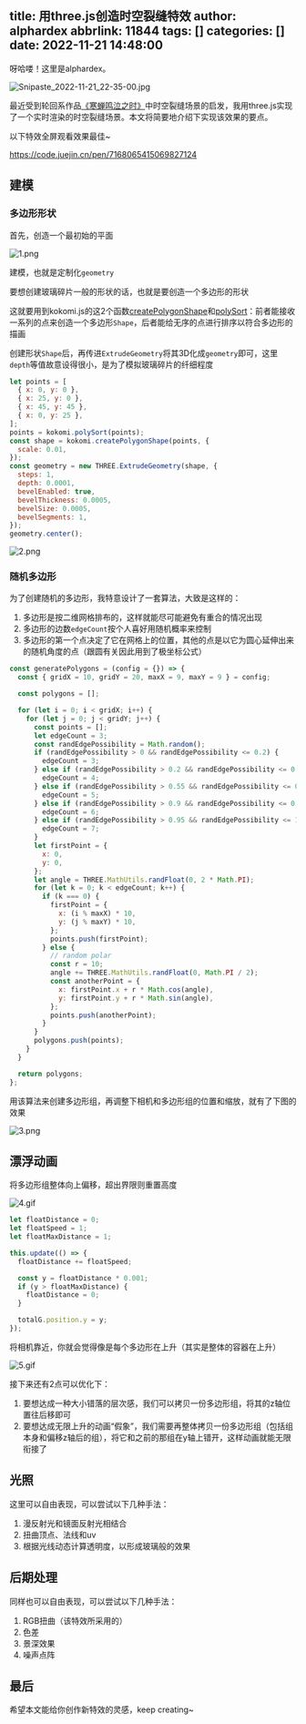 title: 用three.js创造时空裂缝特效
author: alphardex
abbrlink: 11844
tags: []
categories: []
date: 2022-11-21 14:48:00
---
呀哈喽！这里是alphardex。

![Snipaste_2022-11-21_22-35-00.jpg](https://s2.loli.net/2022/11/21/ZzaI37T2B5igGX4.jpg)

最近受到轮回系作品[《寒蝉鸣泣之时》](https://www.agemys.net/detail/20200118)中时空裂缝场景的启发，我用three.js实现了一个实时渲染的时空裂缝场景。本文将简要地介绍下实现该效果的要点。

以下特效全屏观看效果最佳~

https://code.juejin.cn/pen/7168065415069827124

<!--more-->

## 建模

### 多边形形状

首先，创造一个最初始的平面

![1.png](https://p3-juejin.byteimg.com/tos-cn-i-k3u1fbpfcp/fc3acd2597964c6ab88eef75a2a39bf7~tplv-k3u1fbpfcp-zoom-1.image)

建模，也就是定制化`geometry`

要想创建玻璃碎片一般的形状的话，也就是要创造一个多边形的形状

这就要用到kokomi.js的这2个函数[createPolygonShape](https://github.com/alphardex/kokomi.js/blob/main/src/utils/misc.ts#L146)和[polySort](https://github.com/alphardex/kokomi.js/blob/main/src/utils/math.ts#L16)：前者能接收一系列的点来创造一个多边形`Shape`，后者能给无序的点进行排序以符合多边形的描画

创建形状`Shape`后，再传进`ExtrudeGeometry`将其3D化成`geometry`即可，这里`depth`等值故意设得很小，是为了模拟玻璃碎片的纤细程度

```js
let points = [
  { x: 0, y: 0 },
  { x: 25, y: 0 },
  { x: 45, y: 45 },
  { x: 0, y: 25 },
];
points = kokomi.polySort(points);
const shape = kokomi.createPolygonShape(points, {
  scale: 0.01,
});
const geometry = new THREE.ExtrudeGeometry(shape, {
  steps: 1,
  depth: 0.0001,
  bevelEnabled: true,
  bevelThickness: 0.0005,
  bevelSize: 0.0005,
  bevelSegments: 1,
});
geometry.center();
```

![2.png](https://s2.loli.net/2022/11/21/Ik6m2Kzr3C1b7d8.png)

### 随机多边形

为了创建随机的多边形，我特意设计了一套算法，大致是这样的：

1. 多边形是按二维网格排布的，这样就能尽可能避免有重合的情况出现
2. 多边形的边数`edgeCount`按个人喜好用随机概率来控制
3. 多边形的第一个点决定了它在网格上的位置，其他的点是以它为圆心延伸出来的随机角度的点（跟圆有关因此用到了极坐标公式）

```js
const generatePolygons = (config = {}) => {
  const { gridX = 10, gridY = 20, maxX = 9, maxY = 9 } = config;

  const polygons = [];

  for (let i = 0; i < gridX; i++) {
    for (let j = 0; j < gridY; j++) {
      const points = [];
      let edgeCount = 3;
      const randEdgePossibility = Math.random();
      if (randEdgePossibility > 0 && randEdgePossibility <= 0.2) {
        edgeCount = 3;
      } else if (randEdgePossibility > 0.2 && randEdgePossibility <= 0.55) {
        edgeCount = 4;
      } else if (randEdgePossibility > 0.55 && randEdgePossibility <= 0.9) {
        edgeCount = 5;
      } else if (randEdgePossibility > 0.9 && randEdgePossibility <= 0.95) {
        edgeCount = 6;
      } else if (randEdgePossibility > 0.95 && randEdgePossibility <= 1) {
        edgeCount = 7;
      }
      let firstPoint = {
        x: 0,
        y: 0,
      };
      let angle = THREE.MathUtils.randFloat(0, 2 * Math.PI);
      for (let k = 0; k < edgeCount; k++) {
        if (k === 0) {
          firstPoint = {
            x: (i % maxX) * 10,
            y: (j % maxY) * 10,
          };
          points.push(firstPoint);
        } else {
          // random polar
          const r = 10;
          angle += THREE.MathUtils.randFloat(0, Math.PI / 2);
          const anotherPoint = {
            x: firstPoint.x + r * Math.cos(angle),
            y: firstPoint.y + r * Math.sin(angle),
          };
          points.push(anotherPoint);
        }
      }
      polygons.push(points);
    }
  }

  return polygons;
};
```

用该算法来创建多边形组，再调整下相机和多边形组的位置和缩放，就有了下图的效果

![3.png](https://s2.loli.net/2022/11/21/rKUQM7spOq52Ddj.png)

## 漂浮动画

将多边形组整体向上偏移，超出界限则重置高度

![4.gif](https://p3-juejin.byteimg.com/tos-cn-i-k3u1fbpfcp/67e8fc1e7d3542c79b95e14751ba8899~tplv-k3u1fbpfcp-zoom-1.image)

```js
let floatDistance = 0;
let floatSpeed = 1;
let floatMaxDistance = 1;

this.update(() => {
  floatDistance += floatSpeed;

  const y = floatDistance * 0.001;
  if (y > floatMaxDistance) {
    floatDistance = 0;
  }

  totalG.position.y = y;
});
```

将相机靠近，你就会觉得像是每个多边形在上升（其实是整体的容器在上升）

![5.gif](https://p3-juejin.byteimg.com/tos-cn-i-k3u1fbpfcp/bdf2ed84be2141118a9edfb8ae65a1d1~tplv-k3u1fbpfcp-zoom-1.image)

接下来还有2点可以优化下：

1. 要想达成一种大小错落的层次感，我们可以拷贝一份多边形组，将其的z轴位置往后移即可
2. 要想达成无限上升的动画“假象”，我们需要再整体拷贝一份多边形组（包括组本身和偏移z轴后的组），将它和之前的那组在y轴上错开，这样动画就能无限衔接了

## 光照

这里可以自由表现，可以尝试以下几种手法：

1. 漫反射光和镜面反射光相结合
2. 扭曲顶点、法线和uv
3. 根据光线动态计算透明度，以形成玻璃般的效果

## 后期处理

同样也可以自由表现，可以尝试以下几种手法：

1. RGB扭曲（该特效所采用的）
2. 色差
3. 景深效果
4. 噪声点阵

## 最后

希望本文能给你创作新特效的灵感，keep creating~